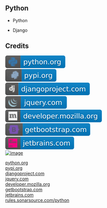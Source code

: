 Python
------

- Python

- Django

Credits
-------
[![image](
Credits/python.org.svg?raw=true)](https://python.org)  
[![image](
Credits/pypi.org.svg?raw=true)](https://pypi.org)  
[![image](
Credits/djangoproject.com.svg?raw=true)](https://djangoproject.com)  
[![image](
Credits/jquery.com.svg?raw=true)](https://jquery.com)  
[![image](
Credits/developer.mozilla.org.svg?raw=true)](https://developer.mozilla.org)    
[![image](
Credits/getbootstrap.com.svg?raw=true)](https://getbootstrap.com)  
[![image](
Credits/jetbrains.com.svg?raw=true)](https://jetbrains.com)  
[![image](
Credits/rules.sonarsource.com/python.svg?raw=true)](https://rules.sonarsource.com/python)  


[python.org](https://python.org/)  
[pypi.org](https://pypi.org/)  
[djangoproject.com](https://djangoproject.com/)  
[jquery.com](https://jquery.com/)  
[developer.mozilla.org](https://developer.mozilla.org/)  
[getbootstrap.com](https://getbootstrap.com/)  
[jetbrains.com](https://jetbrains.com/)  
[rules.sonarsource.com/python](https://rules.sonarsource.com/python/)
